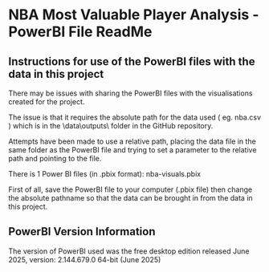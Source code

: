 # NBA Most Valuable Player Analysis - PowerBI File ReadMe

## Instructions for use of the PowerBI files with the data in this project

There may be issues with sharing the PowerBI files with the visualisations created for the project. 

The issue is that it requires the absolute path for the data used ( eg. nba.csv ) which is in the \data\outputs\ folder in the GitHub repository.

Attempts have been made to use a relative path, placing the data file in the same folder as the PowerBI file and trying to set a parameter to the relative path and pointing to the file.

There is 1 Power BI files (in .pbix format):
nba-visuals.pbix

First of all, save the PowerBI file to your computer (.pbix file) then change the absolute pathname so that the data can be brought in from the data in this project.


## PowerBI Version Information

The version of PowerBI used was the free desktop edition released June 2025, version: 2.144.679.0 64-bit (June 2025)


